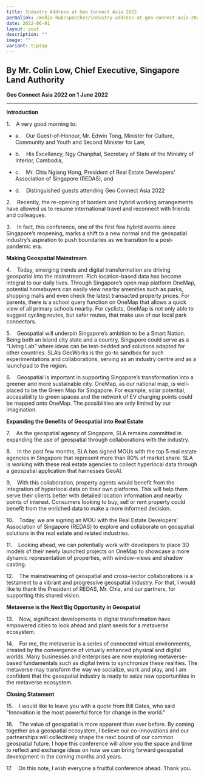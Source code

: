 ```yaml
---
title: Industry Address at Geo Connect Asia 2022
permalink: /media-hub/speeches/industry-address-at-geo-connect-asia-2022/
date: 2022-06-01
layout: post
description: ""
image: ""
variant: tiptap
---
```

<h2>By Mr. Colin Low, Chief Executive, Singapore Land Authority</h2>
<p><strong>Geo Connect Asia 2022 on 1 June 2022</strong>
</p>
<hr>
<p><strong>Introduction</strong>
</p>
<p>1.&nbsp;&nbsp; &nbsp;A very good morning to:</p>
<ul data-tight="true" class="tight">
<li>
<p>a.&nbsp;&nbsp; &nbsp;Our Guest-of-Honour, Mr. Edwin Tong, Minister for
Culture, Community and Youth and Second Minister for Law,</p>
</li>
<li>
<p>b.&nbsp;&nbsp; &nbsp;His Excellency, Ngy Chanphal, Secretary of State
of the Ministry of Interior, Cambodia,</p>
</li>
<li>
<p>c.&nbsp;&nbsp; &nbsp;Mr. Chia Ngiang Hong, President of Real Estate Developers'
Association of Singapore (REDAS), and</p>
</li>
<li>
<p>d.&nbsp;&nbsp; &nbsp;Distinguished guests attending Geo Connect Asia 2022</p>
</li>
</ul>
<p></p>
<p>2.&nbsp;&nbsp; &nbsp;Recently, the re-opening of borders and hybrid working
arrangements have allowed us to resume international travel and reconnect
with friends and colleagues.</p>
<p></p>
<p>3.&nbsp;&nbsp; &nbsp;In fact, this conference, one of the first few hybrid
events since Singapore’s reopening, marks a shift to a new normal and the
geospatial industry’s aspiration to push boundaries as we transition to
a post-pandemic era.&nbsp;</p>
<p></p>
<p><strong>Making Geospatial Mainstream</strong>
</p>
<p>4.&nbsp;&nbsp; &nbsp;Today, emerging trends and digital transformation
are driving geospatial into the mainstream. Rich location-based data has
become integral to our daily lives. Through Singapore’s open map platform
OneMap, potential homebuyers can easily view nearby amenities such as parks,
shopping malls and even check the latest transacted property prices. For
parents, there is a school query function on OneMap that allows a quick
view of all primary schools nearby. For cyclists, OneMap is not only able
to suggest cycling routes, but safer routes, that make use of our local
park connectors.</p>
<p></p>
<p>5.&nbsp;&nbsp; &nbsp;Geospatial will underpin Singapore’s ambition to
be a Smart Nation. Being both an island city state and a country, Singapore
could serve as a “Living Lab” where ideas can be test-bedded and solutions
adapted for other countries. SLA’s GeoWorks is the go-to sandbox for such
experimentations and collaborations, serving as an industry centre and
as a launchpad to the region.</p>
<p></p>
<p>6.&nbsp;&nbsp; &nbsp;Geospatial is important in supporting Singapore’s
transformation into a greener and more sustainable city. OneMap, as our
national map, is well-placed to be the Green Map for Singapore. For example,
solar potential, accessibility to green spaces and the network of EV charging
points could be mapped onto OneMap. The possibilities are only limited
by our imagination.</p>
<p></p>
<p><strong>Expanding the Benefits of Geospatial into Real Estate</strong>
</p>
<p>7.&nbsp;&nbsp; &nbsp;As the geospatial agency of Singapore, SLA remains
committed in expanding the use of geospatial through collaborations with
the industry.</p>
<p></p>
<p>8.&nbsp;&nbsp; &nbsp;In the past few months, SLA has signed MOUs with
the top 5 real estate agencies in Singapore that represent more than 80%
of market share. SLA is working with these real estate agencies to collect
hyperlocal data through a geospatial application that harnesses GeoAI.</p>
<p></p>
<p>9,&nbsp;&nbsp; &nbsp;With this collaboration, property agents would benefit
from the integration of hyperlocal data on their own platforms. This will
help them serve their clients better with detailed location information
and nearby points of interest. Consumers looking to buy, sell or rent property
could benefit from the enriched data to make a more informed decision.</p>
<p></p>
<p>10.&nbsp;&nbsp; &nbsp;Today, we are signing an MOU with the Real Estate
Developers’ Association of Singapore (REDAS) to explore and collaborate
on geospatial solutions in the real estate and related industries.</p>
<p></p>
<p>11.&nbsp;&nbsp; &nbsp;Looking ahead, we can potentially work with developers
to place 3D models of their newly launched projects on OneMap to showcase
a more dynamic representation of properties, with window-views and shadow
casting.</p>
<p></p>
<p>12.&nbsp;&nbsp; &nbsp;The mainstreaming of geospatial and cross-sector
collaborations is a testament to a vibrant and progressive geospatial industry.
For that, I would like to thank the President of REDAS, Mr. Chia, and our
partners, for supporting this shared vision.</p>
<p></p>
<p><strong>Metaverse is the Next Big Opportunity in Geospatial</strong>
</p>
<p>13.&nbsp;&nbsp; &nbsp;Now, significant developments in digital transformation
have empowered cities to look ahead and plant seeds for a metaverse ecosystem.</p>
<p></p>
<p>14.&nbsp;&nbsp; &nbsp;For me, the metaverse is a series of connected virtual
environments, created by the convergence of virtually enhanced physical
and digital worlds. Many businesses and enterprises are now exploring metaverse-based
fundamentals such as digital twins to synchronize these realities. The
metaverse may transform the way we socialize, work and play, and I am confident
that the geospatial industry is ready to seize new opportunities in the
metaverse ecosystem.</p>
<p></p>
<p><strong>Closing Statement</strong>
</p>
<p>15.&nbsp;&nbsp; &nbsp;I would like to leave you with a quote from Bill
Gates, who said "Innovation is the most powerful force for change in the
world."</p>
<p></p>
<p>16.&nbsp;&nbsp; &nbsp;The value of geospatial is more apparent than ever
before. By coming together as a geospatial ecosystem, I believe our co-innovations
and our partnerships will collectively shape the next bound of our common
geospatial future.&nbsp;I hope this conference will allow you the space
and time to reflect and exchange ideas on how we can bring forward geospatial
development in the coming months and years.</p>
<p></p>
<p>17.&nbsp;&nbsp; &nbsp;On this note, I wish everyone a fruitful conference
ahead. Thank you.</p>
<p>
<br>
</p>
